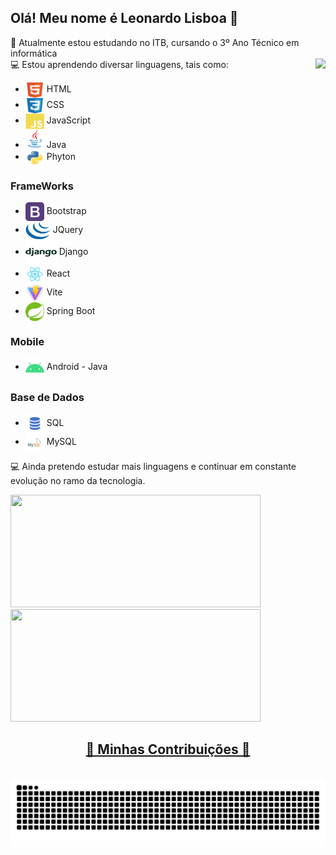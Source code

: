 ## Olá! Meu nome é Leonardo Lisboa 👋


🏫 Atualmente estou estudando no ITB, cursando o 3º Ano Técnico em informática <br/>
 💻 Estou aprendendo diversar linguagens, tais como: 
 <img  align="right" height="175" wight="175" src="https://user-images.githubusercontent.com/106418023/182505679-a8957749-e38b-4b98-b2ef-5294fd0ebf69.png" />
- <img align="center" alt="lisboa-HTML" height="25" width="30" src="https://raw.githubusercontent.com/devicons/devicon/master/icons/html5/html5-original.svg"> HTML
- <img align="center" alt="lisboa-CSS" height="25" width="30" src="https://raw.githubusercontent.com/devicons/devicon/master/icons/css3/css3-original.svg"> CSS
- <img align="center" alt="lisboa-Js" height="25" width="30" src="https://raw.githubusercontent.com/devicons/devicon/master/icons/javascript/javascript-plain.svg"> JavaScript
- <img aling="center" alt="lisboa-Ja" height="30" widht="40" src="https://raw.githubusercontent.com/devicons/devicon/master/icons/java/java-original.svg"> Java
- <img align="center" alt="lisboa-Python" height="25" width="30" src="https://raw.githubusercontent.com/devicons/devicon/master/icons/python/python-original.svg"> Phyton
### FrameWorks

-  <img align="center" alt="lisboa-bootstrap" height="30" width="30" src="https://raw.githubusercontent.com/github/explore/master/topics/bootstrap/bootstrap.png"> Bootstrap 
- <img align="center" alt="lisboa-jquery" height="30" width="40" src="https://raw.githubusercontent.com/devicons/devicon/master/icons/jquery/jquery-original.svg"> JQuery
- <img align="center" alt="lisboa-django" height="40" width="50" src="https://raw.githubusercontent.com/github/explore/master/topics/django/django.png"> Django
- <img align="center" alt="lisboa-react" height="30" width="30" src="https://raw.githubusercontent.com/github/explore/master/topics/react/react.png" > React
- <img align="center" alt="lisboa-react" height="30" width="30" src="https://raw.githubusercontent.com/github/explore/master/topics/vite/vite.png" > Vite
- <img align="center" alt="lisboa-react" height="30" width="30" src="https://github.com/devicons/devicon/blob/master/icons/spring/spring-original.svg" > Spring Boot
### Mobile

- <img align="center" alt="lisboa-androidJava" height="30" width="30" src="https://raw.githubusercontent.com/github/explore/master/topics/android/android.png" > Android - Java

### Base de Dados

- <img align="center" alt="lisboa-django" height="30" width="30" src="https://raw.githubusercontent.com/github/explore/master/topics/sql/sql.png"> SQL
- <img align="center" alt="lisboa-django" height="30" width="30" src="https://raw.githubusercontent.com/github/explore/master/topics/mysql/mysql.png"> MySQL


 💻 Ainda pretendo estudar mais linguagens e continuar em constante evolução no ramo da tecnologia. <br />
<div align="left">
  <a href="https://github.com/lisboa-leo">
  <img height="180em" width="400em" src=""/>
  <img height="180em" width="400em" src="https://github-readme-stats.vercel.app/api/top-langs/?username=lisboa-leo&layout=compact&langs_count=7&theme=tokyonight"/>
</div>

<div align="center">
  <h2>🐍 Minhas Contribuições 🐍</h2>
  <br>
  <img alt="snake eating my contributions" src="https://raw.githubusercontent.com/lisboa-leo/lisboa-leo/output/github-contribution-grid-snake.svg" />
  
  <br/><br/><br/>
</div>
